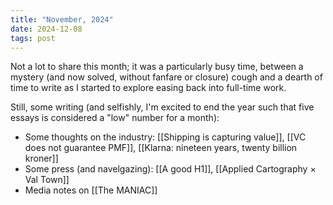 ```yaml
---
title: "November, 2024"
date: 2024-12-08
tags: post
---
```


Not a lot to share this month; it was a particularly busy time, between a mystery (and now solved, without fanfare or closure) cough and a dearth of time to write as I started to explore easing back into full-time work.

Still, some writing (and selfishly, I'm excited to end the year such that five essays is considered a "low" number for a month):

- Some thoughts on the industry: [[Shipping is capturing value]], [[VC does not guarantee PMF]], [[Klarna: nineteen years, twenty billion kroner]]
- Some press (and navelgazing): [[A good H1]], [[Applied Cartography × Val Town]]
- Media notes on [[The MANIAC]]
